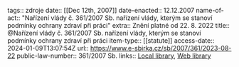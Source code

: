 tags:: zdroje
date:: [[Dec 12th, 2007]]
date-enacted:: 12.12.2007
name-of-act:: "Nařízení vlády č. 361/2007 Sb. nařízení vlády, kterým se stanoví podmínky ochrany zdraví při práci"
extra:: Znění platné od 22. 8. 2022
title:: @Nařízení vlády č. 361/2007 Sb. nařízení vlády, kterým se stanoví podmínky ochrany zdraví při práci
item-type:: [[statute]]
access-date:: 2024-01-09T13:07:54Z
url:: https://www.e-sbirka.cz/sb/2007/361/2023-08-22
public-law-number:: 361/2007 Sb.
links:: [Local library](zotero://select/library/items/2DDZGJIC), [Web library](https://www.zotero.org/users/13359305/items/2DDZGJIC)

